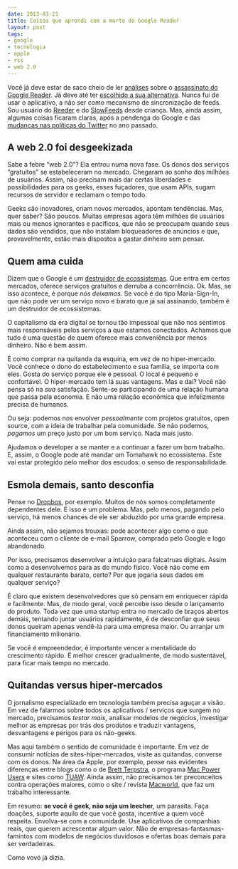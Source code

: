 ```yaml
---
date: 2013-03-21
title: Coisas que aprendi com a morte do Google Reader
layout: post
tags: 
- google
- tecnologia
- apple
- rss
- web 2.0
---
```


Você já deve estar de saco cheio de ler [análises](http://threads2.scripting.com/2013/march/wakingUpToTheWorldAroundYou) sobre o [assassinato do Google Reader](http://www.marco.org/2013/03/19/free-works). Já deve até ter [escolhido a sua alternativa](http://www.theverge.com/2013/3/19/4119006/the-best-google-reader-alternatives). Nunca fui de usar o aplicativo, a não ser como mecanismo de sincronização de feeds. Sou usuário do [Reeder](http://reederapp.com) e do [SlowFeeds](http://zoziapps.ch/slowfeeds/) desde criança. Mas, ainda assim, algumas coisas ficaram claras, após a pendenga do Google e das [mudanças nas políticas do Twitter](https://dev.twitter.com/blog/twitter-certified-products) no ano passado.

## A web 2.0 foi desgeekizada

Sabe a febre “web 2.0”? Ela entrou numa nova fase. Os donos dos serviços “gratuitos” se estabeleceram no mercado. Chegaram ao sonho dos milhões de usuários. Assim, não precisam mais dar certas liberdades e possibilidades para os geeks, esses fuçadores, que usam APIs, sugam recursos de servidor e reclamam o tempo todo.

Geeks são inovadores, criam novos mercados, apontam tendências. Mas, quer saber? São poucos. Muitas empresas agora têm milhões de usuários mais ou menos ignorantes e pacíficos, que não se preocupam quando seus dados são vendidos, que não instalam bloqueadores de anúncios e que, provavelmente, estão mais dispostos a gastar dinheiro sem pensar.

## Quem ama cuida

Dizem que o Google é um [destruidor de ecossistemas](http://corte.si/posts/socialmedia/rip-google-reader.html). Que entra em certos mercados, oferece serviços gratuitos e derruba a concorrência. Ok. Mas, se isso acontece, é porque *nós deixamos*. Se você é do tipo Maria-Sign-In, que não pode ver um serviço novo e barato que já sai assinando, também é um destruidor de ecossistemas.

O capitalismo da era digital se tornou tão impessoal que não nos sentimos mais responsáveis pelos serviços a que estamos conectados. Achamos que tudo é uma questão de quem oferece mais conveniência por menos dinheiro. Não é bem assim.

É como comprar na quitanda da esquina, em vez de no hiper-mercado. Você conhece o dono do estabelecimento e sua família, se importa com eles. Gosta do serviço porque ele é pessoal. O local é pequeno e confortável. O hiper-mercado tem lá suas vantagens. Mas e daí? Você não pensa só na *sua* satisfação. Sente-se participando de uma relação humana que passa pela economia. E não uma relação econômica que infelizmente precisa de humanos.

Ou seja: podemos nos envolver *pessoalmente* com projetos gratuitos, open source, com a ideia de trabalhar pela comunidade. Se não podemos, *pagamos* um preço justo por um bom serviço. Nada mais justo.

Ajudamos o developer a se manter e a continuar a fazer um bom trabalho. E, assim, o Google pode até mandar um Tomahawk no ecossistema. Este vai estar protegido pelo melhor dos escudos: o senso de responsabilidade.

## Esmola demais, santo desconfia

Pense no [Dropbox](https://www.dropbox.com), por exemplo. Muitos de nós somos completamente dependentes dele. E isso é um problema. Mas, pelo menos, pagando pelo serviço, há menos chances de ele ser abduzido por uma grande empresa.

Ainda assim, não sejamos trouxas: pode acontecer algo como o que aconteceu com o cliente de e-mail Sparrow, comprado pelo Google e logo abandonado.

Por isso, precisamos desenvolver a intuição para falcatruas digitais. Assim como a desenvolvemos para as do mundo físico. Você não come em qualquer restaurante barato, certo? Por que jogaria seus dados em qualquer serviço?

É claro que existem desenvolvedores que só pensam em enriquecer rápida e facilmente. Mas, de modo geral, você percebe isso desde o lançamento do produto. Toda vez que uma startup entra no mercado de braços abertos demais, tentando juntar usuários rapidamente, é de desconfiar que seus donos queiram apenas vendê-la para uma empresa maior. Ou arranjar um financiamento milionário.

Se você é empreendedor, é importante vencer a mentalidade do crescimento rápido. É melhor crescer gradualmente, de modo sustentável, para ficar mais tempo no mercado.

## Quitandas versus hiper-mercados

O jornalismo especializado em tecnologia também precisa aguçar a visão. Em vez de falarmos sobre todos os aplicativos / serviços que surgem no mercado, precisamos *testar mais*, analisar modelos de negócios, investigar melhor as empresas por trás dos produtos e traduzir vantagens, desvantagens e perigos para os não-geeks.

Mas aqui também o sentido de comunidade é importante. Em vez de consumir notícias de sites-hiper-mercados, visite as quitandas, converse com os donos. Na área da Apple, por exemplo, pense nas evidentes diferenças entre blogs como o de [Brett Terpstra](http://brettterpstra.com), o programa [Mac Power Users](http://macpowerusers.com) e sites como [TUAW](http://www.tuaw.com). Ainda assim, não precisamos ter preconceitos contra operações maiores, como o site / revista [Macworld](http://www.macworld.com), que faz um trabalho interessante.

Em resumo: **se você é geek, não seja um leecher**, um parasita. Faça doações, suporte aquilo de que você gosta, incentive a quem você respeita. Envolva-se com a comunidade. Use aplicativos de companhias reais, que querem acrescentar algum valor. Não de empresas-fantasmas-famintos com modelos de negócios duvidosos e ofertas boas demais para ser verdadeiras.

Como vovó já dizia.